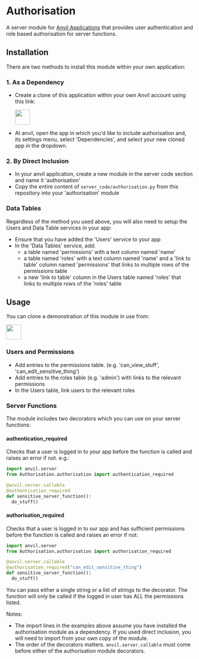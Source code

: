 # Authorisation
A server module for [Anvil Applications](https://anvil.works) that provides user authentication and role based authorisation
for server functions.

## Installation
There are two methods to install this module within your own application:

### 1. As a Dependency

  * Create a clone of this application within your own Anvil account using this link:

    [<img src="https://anvil.works/img/forum/copy-app.png" height='40px'>](https://anvil.works/build#clone:CSPYXZNIBW5CVI6Y=AVI3ULSEJJC6HGEF7WTNTA7G)
  
  * At anvil, open the app in which you'd like to include authorisation and, its settings menu, select 'Dependencies',
    and select your new cloned app in the dropdown.

### 2. By Direct Inclusion

  * In your anvil application, create a new module in the server code section and name it 'authorisation'
  * Copy the entire content of `server_code/authorisation.py` from this repository into your 'authorisation' module

### Data Tables
Regardless of the method you used above, you will also need to setup the Users and Data
Table services in your app:

  * Ensure that you have added the 'Users' service to your app
  * In the 'Data Tables' service, add:
  	* a table named 'permissions' with a text column named 'name'
	* a table named 'roles' with a text column named 'name' and a 'link to table'
	column named 'permissions' that links to multiple rows of the permissions table
	* a new 'link to table' column in the Users table named 'roles' that links
	to multiple rows of the 'roles' table

## Usage

You can clone a demonstration of this module in use from:

[<img src="https://anvil.works/img/forum/copy-app.png" height='40px'>](https://anvil.works/build#clone:LJIUHT6HFPGSOADD=P4ZGVKL3NTPHS67RFKHA66CW)

### Users and Permissions

* Add entries to the permissions table. (e.g. 'can_view_stuff', 'can_edit_sensitive_thing')
* Add entries to the roles table (e.g. 'admin') with links to the relevant permissions
* In the Users table, link users to the relevant roles

### Server Functions
The module includes two decorators which you can use on your server functions:

#### authentication_required
Checks that a user is logged in to your app before the function is called and raises
an error if not. e.g.:

```python
import anvil.server
from Authorisation.authorisation import authentication_required

@anvil.server.callable
@authentication_required
def sensitive_server_function():
  do_stuff()
```
#### authorisation_required
Checks that a user is logged in to our app and has sufficient permissions before the
function is called and raises an error if not:

```python
import anvil.server
from Authorisation.authorisation import authorisation_required

@anvil.server.callable
@authorisation_required("can_edit_sensitive_thing")
def sensitive_server_function():
  do_stuff()
```
You can pass either a single string or a list of strings to the decorator. The function
will only be called if the logged in user has ALL the permissions listed.

Notes:
  * The import lines in the examples above assume you have installed the authorisation module as a
  dependency. If you used direct inclusion, you will need to import from your own copy of
  the module.
  * The order of the decorators matters. `anvil.server.callable` must come before either
  of the authorisation module decorators.
